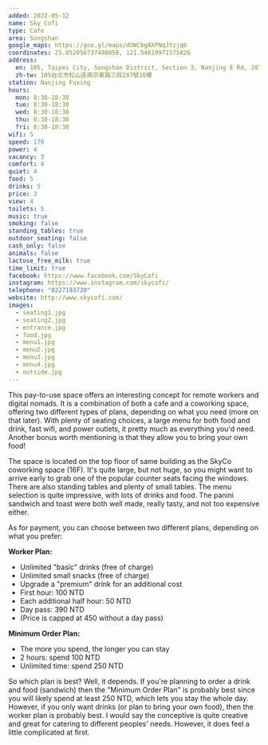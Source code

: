 ```yaml
---
added: 2022-05-12
name: Sky Cofi
type: Cafe
area: Songshan
google_maps: https://goo.gl/maps/dUWCbgAXPNqJYzjq6
coordinates: 25.052056737488858, 121.54619971575826
address:
  en: 105, Taipei City, Songshan District, Section 3, Nanjing E Rd, 287號16樓
  zh-tw: 105台北市松山區南京東路三段287號16樓
station: Nanjing Fuxing
hours:
  mon: 8:30-18:30
  tue: 8:30-18:30
  wed: 8:30-18:30
  thu: 8:30-18:30
  fri: 8:30-18:30
wifi: 5
speed: 170
power: 4
vacancy: 3
comfort: 4
quiet: 4
food: 5
drinks: 5
price: 3
view: 4
toilets: 5
music: true
smoking: false
standing_tables: true
outdoor_seating: false
cash_only: false
animals: false
lactose_free_milk: true
time_limit: true
facebook: https://www.facebook.com/SkyCofi
instagram: https://www.instagram.com/skycofi/
telephone: "0227193720"
website: http://www.skycofi.com/
images:
  - seating1.jpg
  - seating2.jpg
  - entrance.jpg
  - food.jpg
  - menu1.jpg
  - menu2.jpg
  - menu3.jpg
  - menu4.jpg
  - outside.jpg
---
```


This pay-to-use space offers an interesting concept for remote workers and digital nomads. It is a combination of both a cafe and a coworking space, offering two different types of plans, depending on what you need (more on that later). With plenty of seating choices, a large menu for both food and drink, fast wifi, and power outlets, it pretty much as everything you'd need. Another bonus worth mentioning is that they allow you to bring your own food!

The space is located on the top floor of same building as the SkyCo coworking space (16F). It's quite large, but not huge, so you might want to arrive early to grab one of the popular counter seats facing the windows. There are also standing tables and plenty of small tables. The menu selection is quite impressive, with lots of drinks and food. The panini sandwich and toast were both well made, really tasty, and not too expensive either.

As for payment, you can choose between two different plans, depending on what you prefer:

**Worker Plan:**

- Unlimited "basic" drinks (free of charge)
- Unlimited small snacks (free of charge)
- Upgrade a "premium" drink for an additional cost
- First hour: 100 NTD
- Each additional half hour: 50 NTD
- Day pass: 390 NTD
- (Price is capped at 450 without a day pass)

**Minimum Order Plan:**

- The more you spend, the longer you can stay
- 2 hours: spend 100 NTD
- Unlimited time: spend 250 NTD

So which plan is best? Well, it depends. If you're planning to order a drink and food (sandwich) then the "Minimum Order Plan" is probably best since you will likely spend at least 250 NTD, which lets you stay the whole day. However, if you only want drinks (or plan to bring your own food), then the worker plan is probably best. I would say the conceptive is quite creative and great for catering to different peoples' needs. However, it does feel a little complicated at first. 
